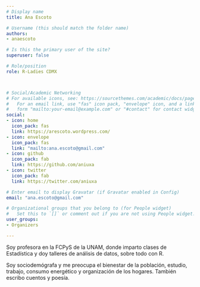 ```yaml
---
# Display name
title: Ana Escoto

# Username (this should match the folder name)
authors:
- anaescoto

# Is this the primary user of the site?
superuser: false

# Role/position
role: R-Ladies CDMX



# Social/Academic Networking
# For available icons, see: https://sourcethemes.com/academic/docs/page-builder/#icons
#   For an email link, use "fas" icon pack, "envelope" icon, and a link in the
#   form "mailto:your-email@example.com" or "#contact" for contact widget.
social:
- icon: home
  icon_pack: fas
  link: https://arescoto.wordpress.com/ 
- icon: envelope
  icon_pack: fas
  link: "mailto:ana.escoto@gmail.com"
- icon: github
  icon_pack: fab
  link: https://github.com/aniuxa
- icon: twitter
  icon_pack: fab
  link: https://twitter.com/aniuxa

# Enter email to display Gravatar (if Gravatar enabled in Config)
email: "ana.escoto@gmail.com"

# Organizational groups that you belong to (for People widget)
#   Set this to `[]` or comment out if you are not using People widget.
user_groups:
- Organizers

---
```


Soy profesora en la FCPyS de la UNAM, donde imparto clases de Estadística y doy talleres de análisis de datos, sobre todo con R. 

Soy sociodemógrafa y me preocupa el bienestar de la población, estudio, trabajo, consumo energético y organización de los hogares. También escribo cuentos y poesía.
